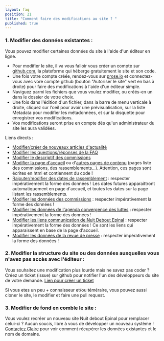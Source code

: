 ```yaml
---
layout: faq
position: 21
title: "Comment faire des modifications au site ? "
published: true
---
```


### 1. Modifier des données existantes :

Vous pouvez modifier certaines données du site à l'aide d'un éditeur en ligne.

* Pour modifier le site, il va vous falloir vous créer un compte sur [github.com](https://github.com/), la plateforme qui héberge gratuitement le site et son code.
* Une fois votre compte créée, rendez-vous sur [prose.io](http://prose.io/#clairezed/nuit-debout-epinal) et connectez-vous avec vore compte github (bouton "Autoriser le site" vert en bas à droite) pour faire des modifications à l'aide d'un éditeur simple.
* Naviguez parmi les fichiers que vous voulez modifier, ou créés-en un dans le dossier de votre choix.
* Une fois dans l'édition d'un fichier, dans la barre de menu verticale à droite, cliquez sur l'oeil pour avoir une prévisualisation, sur la liste Metadata pour modifier les métadonnées, et sur la disquette pour enregistrer vos modifications.
* Vos modifications seront prise en compte dès qu'un administrateur du site les aura validées.

Liens directs :

* [Modifier/créer de nouveaux articles d'actualité](http://prose.io/#clairezed/nuit-debout-epinal/tree/gh-pages/_posts)
* [Modifier les questions/réponses de la FAQ](http://prose.io/#clairezed/nuit-debout-epinal/tree/gh-pages/_faqs)
* [Modifier le descriptif des commissions](http://prose.io/#clairezed/nuit-debout-epinal/tree/gh-pages/_commissions)
* [Modifier la page d'accueil](http://prose.io/#clairezed/nuit-debout-epinal/edit/gh-pages/index.html) ou d'[autres pages de contenu](http://prose.io/#clairezed/nuit-debout-epinal/tree/gh-pages/_pages) (pages liste des commissions, des rassemblements...). Attention, ces pages sont écrites en html et contiennent du code !
* [Rajouter/modifier des dates de rassemblement](http://prose.io/#clairezed/nuit-debout-epinal/edit/gh-pages/_data/agenda.yml) : respecter impérativement la forme des données ! Les dates futures apparaittront automatiquement en page d'accueil, et toutes les dates sur la page listant les rassemblements.
* [Modifier les données des commissions](http://prose.io/#clairezed/nuit-debout-epinal/edit/gh-pages/_data/commissions.yml) : respecter impérativement la forme des données !
* [Modifier les données de l'agenda convergence des luttes](http://prose.io/#clairezed/nuit-debout-epinal/edit/gh-pages/_data/convergence.yml) : respecter impérativement la forme des données !
* [Modifier les liens communication de Nuit Debout Epinal](http://prose.io/#clairezed/nuit-debout-epinal/edit/gh-pages/_data/nde-links.yml) : respecter impérativement la forme des données ! Ce sont les liens qui apparaissent en base de la page d'accueil.
* [Modifier les données de la revue de presse](http://prose.io/#clairezed/nuit-debout-epinal/edit/gh-pages/_data/revue-presse.yml) : respecter impérativement la forme des données !

### 2. Modifier la structure du site ou des données auxquelles vous n'avez pas accès avec l'éditeur :

Vous souhaitez une modification plus lourde mais ne savez pas coder ? Créez un ticket (issue) sur github pour notifier l'un des développeurs du site de votre demande. [Lien pour créer un ticket](https://github.com/clairezed/nuit-debout-epinal/issues)

Si vous etes un peu + connaisseur et/ou téméraire, vous pouvez aussi cloner le site, le modifier et faire une pull request.

### 3. Modifier de fond en comble le site :
Vous voulez recréer un nouveau site Nuit debout Epinal pour remplacer celui-ci ? Aucun soucis, libre à vous de développer un nouveau système ! [Contactez Claire](https://github.com/clairezed) pour voir comment récupérer les données existantes et le nom de domaine.